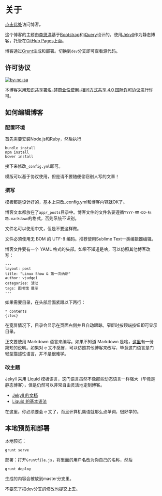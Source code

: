 关于
===

[点击此处](https://upclinux.github.io)访问博客。

这个博客的主题由[李思洋](https://github.com/vjudge1)基于[Bootstrap](http://getbootstrap.com)和[jQuery](https://jquery.com)设计的。使用[Jekyll](http://jekyllrb.com)作为静态博客，托管在[GitHub Pages](https://pages.github.com)上面。

博客通过[Grunt](http://gruntjs.com/)生成和部署。切换到`dev`分支即可查看源代码。

## 许可协议

[![by-nc-sa](https://i.creativecommons.org/l/by-nc-sa/4.0/88x31.png)](http://creativecommons.org/licenses/by-nc-sa/4.0/)

本博客采用[知识共享署名-非商业性使用-相同方式共享 4.0 国际许可协议](http://creativecommons.org/licenses/by-nc-sa/4.0/)进行许可。

## 如何编辑博客

### 配置环境

首先需要安装Node.js和Ruby，然后执行

    bundle install
    npm install
    bower install

接下来修改`_config.yml`即可。

模版可以基于协议使用，但是请不要随便偷窃别人写的文章！

### 撰写

模板都是设计好的，基本上只改_config.yml和博客内容就OK了。

博客文本都放在了`app/_posts`目录中。博客文件的文件名要遵循`YYYY-MM-DD-标题.markdown`的格式，否则系统不识别。

文件名可以使用中文，但是不要这样做。

文件必须使用无 BOM 的 UTF-8 编码。推荐使用Sublime Text一类编辑器编辑。

博客文件要有一个 YAML 格式的头部。如果不知道是啥，可以仿照其他博客改写：

    ---
    layout: post
    title: "Linux Show & 第一次纳新"
    author: vjudge1
    categories: 活动
    tags: 图书馆 展示
    ---

如果需要目录，在头部后面紧跟以下两行：

    * contents
    {:toc}

在宽屏情况下，目录会显示在页面右侧并且自动跟踪。窄屏时按顶端按钮即可显示目录。

正文要使用 Markdown 语言来编写。如果不知道 Markdown 是啥，[这里](https://guides.github.com/features/mastering-markdown/)有一份简短的说明。如果对 e 文不感冒，可以仿照其他博客来改写，毕竟这门语言是门轻型描述性语言，并不是很难学。

### 改主题

Jekyll 采用 Liquid 模板语言，这门语言虽然不像那些动态语言一样强大（毕竟是静态博客），但是仍然可以非常自由灵活地定制博客。

* [Jekyll 的文档](http://jekyllrb.com/docs/home/)
* [Liquid 的基本语法](https://github.com/Shopify/liquid/wiki/Liquid-for-Designers)

在这里，你必须要会 e 文了，而且计算机鹰语就那么点单词，很好学的。

## 本地预览和部署

本地预览：

    grunt serve

部署：打开`Gruntfile.js`，将里面的用户名改为你自己的名称，然后

    grunt deploy

生成的内容会被放到master分支里。

不要忘了把dev分支的修改也提交上去。
